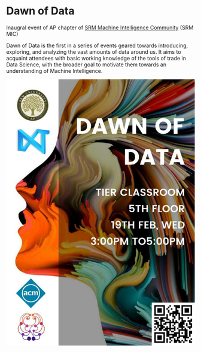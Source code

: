 # Dawn of Data

Inaugral event of AP chapter of
[SRM Machine Intelligence Community](https://srm-mic.in/) (SRM MIC)

Dawn of Data is the first in a series of events geared towards introducing,
exploring, and analyzing the vast amounts of data around us. It aims to
acquaint attendees with basic working knowledge of the tools of trade in Data
Science, with the broader goal to motivate them towards an understanding of
Machine Intelligence.

![Dawn of Data Poster](images/dawn-of-data.jpg)
